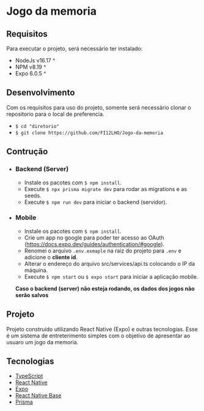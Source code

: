 # Jogo da memoria
## Requisitos
Para executar o projeto, será necessário ter instalado:
- NodeJs v16.17 ^
- NPM v8.19 ^
- Expo 6.0.5 ^


## Desenvolvimento
Com os requisitos para uso do projeto, somente será necessário clonar o repositorio para o local de preferencia. 
- `$ cd "diretorio"`
- `$ git clone https://github.com/FI12LHO/Jogo-da-memoria`


## Contrução
- ### Backend (Server)
    - Instale os pacotes com `$ npm install`.
    - Execute `$ npx prisma migrate dev` para rodar as migrations e as seeds.
    - Execute `$ npm run dev` para iniciar o backend (servidor).


- ### Mobile
    - Instale os pacotes com `$ npm install`.
    - Crie um app no google para poder ter acesso ao OAuth (https://docs.expo.dev/guides/authentication/#google).
    - Renomei o arquivo `.env.exmaple` na raiz do projeto para `.env` e adicione o **cliente id**.
    - Alterar o endereço do arquivo src/services/api.ts colocando o IP da máquina.
    - Execute `$ npm start` ou `$ expo start` para iniciar a aplicação mobile.

    **Caso o backend (server) não esteja rodando, os dados dos jogos não serão salvos**


## Projeto
Projeto construído utilizando React Native (Expo) e outras tecnologias. Esse é um sistema de entreterimento simples com o objetivo de apresentar ao usuaro um jogo da memoria.


## Tecnologias
- [TypeScript](https://www.typescriptlang.org/)
- [React Native](https://reactnative.dev/)
- [Expo](https://expo.dev/)
- [React Native Base](https://nativebase.io/)
- [Prisma](https://www.prisma.io/)